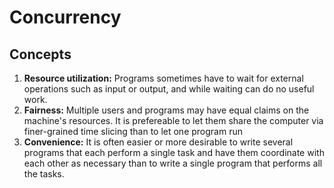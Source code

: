 # Concurrency 

## Concepts 

1. **Resource utilization:** Programs sometimes have to wait for external operations such as input or output, and while waiting can do no useful work.
2. **Fairness:** Multiple users and programs may have equal claims on the machine's resources. It is prefereable to let them share the computer via finer-grained
time slicing than to let one program run 
3. **Convenience:** It is often easier or more desirable to write several programs that each perform a single task and have them coordinate with each other
as necessary than to write a single program that performs all the tasks.
